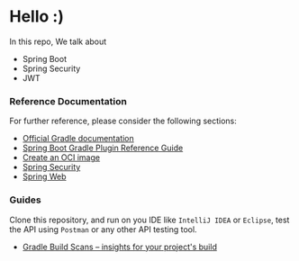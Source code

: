 # Hello :)
In this repo, We talk about 
- Spring Boot
- Spring Security
- JWT
### Reference Documentation

For further reference, please consider the following sections:

* [Official Gradle documentation](https://docs.gradle.org)
* [Spring Boot Gradle Plugin Reference Guide](https://docs.spring.io/spring-boot/docs/3.2.4/gradle-plugin/reference/html/)
* [Create an OCI image](https://docs.spring.io/spring-boot/docs/3.2.4/gradle-plugin/reference/html/#build-image)
* [Spring Security](https://docs.spring.io/spring-boot/docs/3.2.4/reference/htmlsingle/index.html#web.security)
* [Spring Web](https://docs.spring.io/spring-boot/docs/3.2.4/reference/htmlsingle/index.html#web)

### Guides
Clone this repository, and run on you IDE like `IntelliJ IDEA` or `Eclipse`, test the API using `Postman` or any other API testing tool.

* [Gradle Build Scans – insights for your project's build](https://scans.gradle.com#gradle)

